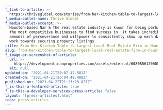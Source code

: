 ```yaml
---
f_link-to-article: >-
  https://thriveglobal.com/stories/from-her-kitchen-table-to-largest-local-real-estate-firm-in-houston/
f_media-outlet-name: Thrive Global
f_media-outlet-excerpt: >-
  Houston-based Nan & The real estate industry is known for being perhaps one of
  the most competitive businesses to find success in. It takes incredible
  amounts of perseverance and willpower to consistently show up each day and
  work towards securing property listings
title: From Her Kitchen Table to Largest Local Real Estate Firm in Houston
slug: from-her-kitchen-table-to-largest-local-real-estate-firm-in-houston
f_image-or-screenshot-of-article:
  url: >-
    https://development.nanproperties.com/assets/external/6080856120005636e0110b09_screen_shot_2021-04-21_at_8.44.56_AM.png
  alt: null
updated-on: "2021-04-21T20:07:17.581Z"
created-on: "2021-04-21T20:04:49.488Z"
published-on: "2021-04-22T21:13:29.827Z"
f_is-this-a-featured-article: true
f_is-this-a-developer-services-press-article: false
layout: "[press-articles].html"
tags: press-articles
---
```

